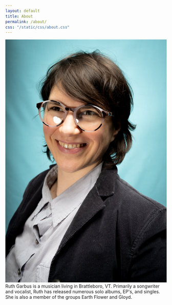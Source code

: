 ```yaml
---
layout: default
title: About
permalink: /about/
css: "/static/css/about.css"
---
```


<div class="bio-and-pic">
    <img src="/static/uploads/ruth.jpg" alt="Profile Picture" class="profile-pic">
    <div class="bio">
        Ruth Garbus is a musician living in Brattleboro, VT. Primarily a songwriter and vocalist, Ruth has released numerous solo albums, EP's, and singles. She is also a member of the groups Earth Flower and Gloyd.
    </div>
</div>